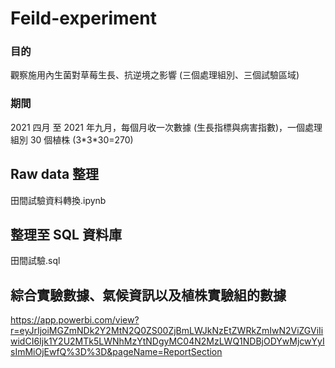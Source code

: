 # Feild-experiment
### 目的
觀察施用內生菌對草莓生長、抗逆境之影響 (三個處理組別、三個試驗區域)
### 期間
2021 四月 至 2021 年九月，每個月收一次數據 (生長指標與病害指數)，一個處理組別 30 個植株 (3\*3\*30=270)


## Raw data 整理
田間試驗資料轉換.ipynb

## 整理至 SQL 資料庫
田間試驗.sql

## 綜合實驗數據、氣候資訊以及植株實驗組的數據
https://app.powerbi.com/view?r=eyJrIjoiMGZmNDk2Y2MtN2Q0ZS00ZjBmLWJkNzEtZWRkZmIwN2ViZGViIiwidCI6Ijk1Y2U2MTk5LWNhMzYtNDgyMC04N2MzLWQ1NDBjODYwMjcwYyIsImMiOjEwfQ%3D%3D&pageName=ReportSection
